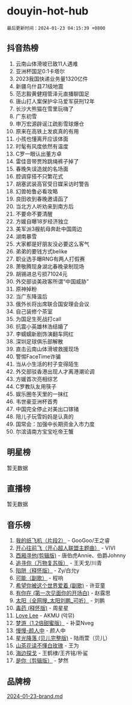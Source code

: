 # douyin-hot-hub

`最后更新时间：2024-01-23 04:15:39 +0800`

## 抖音热榜

1. 云南山体滑坡已致11人遇难
1. 亚洲杯国足0:1卡塔尔
1. 2023我国快递业务量1320亿件
1. 新疆乌什县7.1级地震
1. 范志毅黄健翔管泽元直播聊国足
1. 唐山打人案保护伞马爱军获刑12年
1. 长沙大熊猫在雪里玩嗨了
1. 广东初雪
1. 申万宏源辟谣江疏影雪球爆仓
1. 原来在高铁上发疯真的有用
1. 小孩也懂离开应该体面
1. 时髦有风度依然有温度
1. C罗一眼认出董方卓
1. 雷佳音带贾玲跳绳裤子掉了
1. 春晚失误造就的名场面
1. 腔调穿搭不只繁花式
1. 胡塞武装高官受日媒采访时警告
1. 幻兽帕鲁必看攻略
1. 良田收到春晚邀请函了
1. 当北方人听劝来到南方后
1. 不要命不要清醒
1. 方媛自曝18岁经济独立
1. 美军派3艘航母奔赴中国周边
1. 湖南暴雪
1. 大家都是好朋友没必要这么客气
1. 弟弟的要钱方式belike
1. 职业选手曝RNG有两人打假赛
1. 萧敬腾现身湖北春晚录制现场
1. 胡锡进总亏损71024元
1. 外交部谈美政客所谓“中国威胁”
1. 原神掉粉
1. 当广东降温后
1. 俄外长将出席联合国安理会会议
1. 自己装修个茶室
1. 为国足生死战打call
1. 抗震小英雄林浩结婚了
1. 李蠕蠕新剧饰演翻车网红
1. 深圳足球俱乐部解散
1. 直击云南山体滑坡救援现场
1. 警惕FaceTime诈骗
1. 当从小生活的村子变得陌生
1. 外交部驳香港出现人才离港潮论调
1. 方媛首次亮相综艺
1. C罗教队友用筷子
1. 娱乐圈冬天里的一抹红
1. 韦世豪亚洲杯首秀
1. 中国完全停止对美出口镓锗
1. 陪儿子玩雪妈妈是认真的
1. 国常会：加强中长期资金入市力度
1. 尔滨请南方宝宝吃帝王蟹

## 明星榜

暂无数据

## 直播榜

暂无数据

## 音乐榜

1. [我的纸飞机（片段2）](https://sf6-cdn-tos.douyinstatic.com/obj/tos-cn-ve-2774/oM2ZrKcg2CD5AeRB2gkeXOFB1IxAGJdZPazYHf) - GooGoo/王之睿
1. [开心往前飞（开心超人联盟主题曲）](https://sf86-cdn-tos.douyinstatic.com/obj/tos-cn-ve-2774/9d8fb7c82cf1421fb93a9fe925275e0a) - VIVI
1. [西厢寻他(剪辑版)](https://sf3-cdn-tos.douyinstatic.com/obj/tos-cn-ve-2774/oUsAVfAQKlRNxEv5qxvIB8o5qmIWUcXbzJKJhw) - 唐伯虎Annie、伯爵Johnny
1. [追寻你（万物复苏版）](https://sf6-cdn-tos.douyinstatic.com/obj/tos-cn-ve-2774/oYeAZJsbjIDit9APmBg8u6uDUQnHmoCf3gbo74) - 王天戈/川青
1. [陷阱（释怀版）](https://sf3-cdn-tos.douyinstatic.com/obj/tos-cn-ve-2774/oE8C21LeZrzKLDFfQYgMzx4GAIHageG5IzayY7) - Zy/白允y
1. [可能（副歌）](https://sf3-cdn-tos.douyinstatic.com/obj/tos-cn-ve-2774/cde1731888894259b333569393c2fb51) - 程响
1. [希望你被这个世界爱着 (副歌)](https://sf86-cdn-tos.douyinstatic.com/obj/tos-cn-ve-2774/oUHCmWQfZlE3QQBKBeD8rCFLpJzPgCpImhsxMt) - 许亚童
1. [有你在 (第一次见面你的开场白)](https://sf86-cdn-tos.douyinstatic.com/obj/tos-cn-ve-2774/oAthrQ3ClJBfI57uBoFEgNDYtNCZ0TSYQQfxQ0) - 赵露思
1. [太阳（全网搜_太阳刘鹏_可听）](https://sf3-cdn-tos.douyinstatic.com/obj/tos-cn-ve-2774/ogWbyIQnlBFImVbeDocRdCIYtBHlbJXgfZMvgz) - 刘鹏
1. [毒药 (释怀版)](https://sf86-cdn-tos.douyinstatic.com/obj/tos-cn-ve-2774/oYILMEAzspdZBIzy4frJNB8ZHPHWAhiwowd4Ad) - 周星星
1. [Love Lee](https://sf86-cdn-tos.douyinstatic.com/obj/tos-cn-ve-2774/o05GbkJGbCBTdDnMtB0fwOYgkeZp23vrWQDQBS) - AKMU (악뮤)
1. [梦游（1.2倍甜蜜版）](https://sf86-cdn-tos.douyinstatic.com/obj/tos-cn-ve-2774/o4gyAUm8hwufoEABmwVIiQtHsFuGzAEEWtNMzo) - 补菜Nveg
1. [慢慢-颜人中](https://sf3-cdn-tos.douyinstatic.com/obj/tos-cn-ve-2774/ocjHNfBXdBxQNC8ZGAeoLMFTUgtBg8bkExunDC) - 颜人中
1. [星光降落 (贝儿完整版)](https://sf86-cdn-tos.douyinstatic.com/obj/tos-cn-ve-2774/okwB9hAwyAtsFFkFBzAX1hOOfQuIoMNs0W2Mwr) - 陆雨萱（贝儿）
1. [山茶花读不懂白玫瑰](https://sf86-cdn-tos.douyinstatic.com/obj/tos-cn-ve-2774/osfn8B7DktrRHEPJgPCfDbw7QDQEkwC16BxZg9) - 王为
1. [海边探戈](https://sf86-cdn-tos.douyinstatic.com/obj/tos-cn-ve-2774/os9gE0VQCGqt6VQkZDyBBYvfSDY0QFe3vVmubn) - 王鹤棣/王齐铭/朴鲨
1. [是你（剪辑版）](https://sf86-cdn-tos.douyinstatic.com/obj/tos-cn-ve-2774/46019dae783c4c969944217fe1cfafc4) - 梦然

## 品牌榜

[2024-01-23-brand.md](2024-01-23-brand.md)
